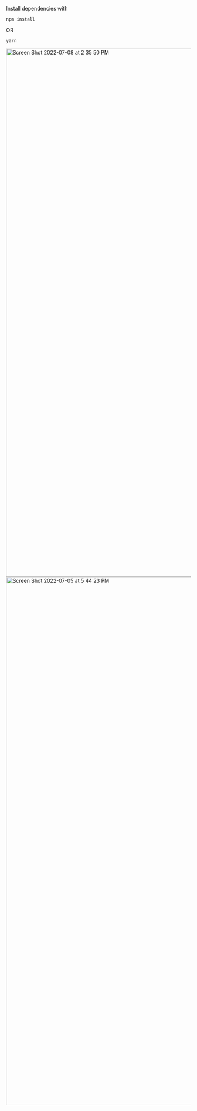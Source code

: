 Install dependencies with 

```
npm install
```
OR
```
yarn
```

<img width="1440" alt="Screen Shot 2022-07-08 at 2 35 50 PM" src="https://user-images.githubusercontent.com/53208269/177958083-f343eeb6-7f08-4738-90d3-d62656a31075.png">


<img width="1440" alt="Screen Shot 2022-07-05 at 5 44 23 PM" src="https://user-images.githubusercontent.com/53208269/177324882-8d38f2b6-fe62-491a-b2d5-09c7d44ee26c.png">
